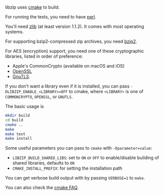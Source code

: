 libzip uses [cmake](https://cmake.org) to build.

For running the tests, you need to have [perl](https://www.perl.org).

You'll need [zlib](http://www.zlib.net/) (at least version 1.1.2). It
comes with most operating systems.

For supporting bzip2-compressed zip archives, you need
[bzip2](http://bzip.org/).

For AES (encryption) support, you need one of these cryptographic libraries,
listed in order of preference:

- Apple's CommonCrypto (available on macOS and iOS)
- [OpenSSL](https://www.openssl.org/)
- [GnuTLS](https://www.gnutls.org/).

If you don't want a library even if it is installed, you can
pass `-DLIBZIP_ENABLE_<LIBRARY>=OFF` to cmake, where `<LIBRARY>` is one of
`COMMONCRYPTO`, `OPENSSL`, or `GNUTLS`.

The basic usage is
```sh
mkdir build
cd build
cmake ..
make
make test
make install
```

Some useful parameters you can pass to `cmake` with `-Dparameter=value`:

- `LIBZIP_BUILD_SHARED_LIBS`: set to `ON` or `OFF` to enable/disable building
  of shared libraries, defaults to `ON`
- `CMAKE_INSTALL_PREFIX`: for setting the installation path

You can get verbose build output with by passing `VERBOSE=1` to `make`.

You can also check the [cmake FAQ](https://cmake.org/Wiki/CMake_FAQ).
